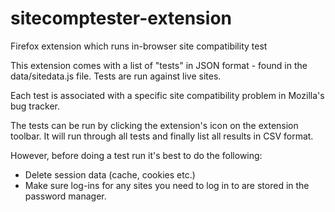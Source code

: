 sitecomptester-extension
========================

Firefox extension which runs in-browser site compatibility test

This extension comes with a list of "tests" in JSON format - found in the data/sitedata.js file. Tests are run against live sites.

Each test is associated with a specific site compatibility problem in Mozilla's bug tracker.

The tests can be run by clicking the extension's icon on the extension toolbar. It will run through all tests and finally list all results in CSV format.

However, before doing a test run it's best to do the following:

 * Delete session data (cache, cookies etc.)
 * Make sure log-ins for any sites you need to log in to are stored in the password manager.

